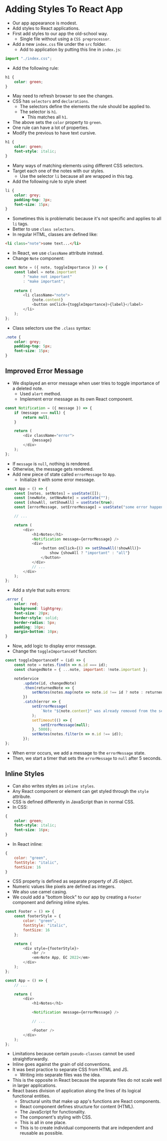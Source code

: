 # Adding Styles To React App
- Our app appearance is modest.
- Add styles to React applications.
- First add styles to our app the old-school way.
    - Single file without using a `CSS preprocessor`.
- Add a new `index.css` file under the `src` folder.
    - Add to application by putting this line in `index.js`:
```javascript
import "./index.css";
```
- Add the following rule:
```css
h1 {
    color: green;
}
```
- May need to refresh browser to see the changes.
- CSS has `selectors` and `declarations`.
    - The selectors define the elements the rule should be applied to.
    - The selector is `h1`.
        - This matches all `h1`.
- The above sets the `color` property to `green`.
- One rule can have a lot of properties.
- Modify the previous to have text cursive.
```css
h1 {
    color: green;
    font-style: italic;
}
```
- Many ways of matching elements using different CSS selectors.
- Target each one of the notes with our styles.
    - Use the selector `li` because all are wrapped in this tag.
- Add the following rule to style sheet
```css
li {
    color: grey;
    padding-top: 3px;
    font-size: 15px;
}
```
- Sometimes this is problematic because it's not specific and applies to all `li` tags.
- Better to use `class selectors`.
- In regular HTML, classes are defined like:
```html
<li class="note">some text...</li>
```
- In React, we use `className` attribute instead.
- Change `Note` component:
```javascript
const Note = ({ note, toggleImportance }) => {
    const label = note.important
        ? "make not important"
        : "make important";
    
    return (
        <li className="note">
            {note.content}
            <button onClick={toggleImportance}>{label}</label>
        </li>
    );
};
```
- Class selectors use the `.class` syntax:
```css
.note {
    color: grey;
    padding-top: 5px;
    font-size: 15px;
}
```


## Improved Error Message
- We displayed an error message when user tries to toggle importance of a deleted note.
    - Used `alert` method.
    - Implement error message as its own React component.
```javascript
const Notification = ({ message }) => {
    if (message === null) {
        return null;
    }

    return (
        <div className="error">
            {message}
        </div>
    );
};
```
- If `message` is `null`, nothing is rendered.
- Otherwise, the message gets rendered.
- Add new piece of state called `errorMessage` to `App`.
    - Initialize it with some error message.
```javascript
const App = () => {
    const [notes, setNotes] = useState([]);
    const [newNote, setNewNote] = useState("");
    const [showAll, setShowAll] = useState(true);
    const [errorMessage, setErrorMessage] = useState("some error happened...");

    // ...

    return (
        <div>
            <h1>Notes</h1>
            <Notification message={errorMessage} />
            <div>
                <button onClick={() => setShowAll(!showAll)}>
                    show {showAll ? "important" : "all"}
                </button>
            </div>
            // ...
        </div>
    );
};
```
- Add a style that suits errors:
```css
.error {
    color: red;
    background: lightgrey;
    font-size: 20px;
    border-style: solid;
    border-radius: 5px;
    padding: 10px;
    margin-bottom: 10px;
}
```
- Now, add logic to display error message.
- Change the `toggleImportanceOf` function:
```javascript
const toggleImportanceOf = (id) => {
    const note = notes.find(n => n.id === id);
    const changedNote = { ...note, important: !note.important };

    noteService
        .update(id, changedNote)
        .then(returnedNote => {
            setNotes(notes.map(note => note.id !== id ? note : returnedNote));
        })
        .catch(error => {
            setErrorMessage(
                `Note "${note.content}" was already removed from the server!`
            );
            setTimeout(() => {
                setErrorMessage(null);
            }, 5000);
            setNotes(notes.filter(n => n.id !== id));
        });
};
```
- When error occurs, we add a message to the `errorMessage` state.
- Then, we start a timer that sets the `errorMessage` to `null` after 5 seconds.


## Inline Styles
- Can also writes styles as `inline styles`.
- Any React component or element can get styled through the `style` attribute.
- CSS is defined differently in JavaScript than in normal CSS.
- In CSS:
```css
{
    color: green;
    font-style: italic;
    font-size: 16px;
}
```
- In React inline:
```javascript
{
    color: "green",
    fontStyle: "italic",
    fontSize: 16
}
```
- CSS property is defined as separate property of JS object.
- Numeric values like pixels are defined as integers.
- We also use camel casing.
- We could add a "bottom block" to our app by creating a `Footer` component and defining inline styles.
```javascript
const Footer = () => {
    const footerStyle = {
        color: "green",
        fontStyle: "italic",
        fontSize: 16
    };

    return (
        <div style={footerStyle}>
            <br />
            <em>Note App, EC 2022</em>
        </div>
    );
};

const App = () => {
    // ...

    return (
        <div>
            <h1>Notes</h1>

            <Notification message={errorMessage} />

            // ...

            <Footer />
        </div>
    );
};
```
- Limitations because certain `pseudo-classes` cannot be used straightforwardly.
- Inline goes against the grain of old conventions.
- It was best practice to separate CSS from HTML and JS.
    - Writing into separate files was the idea.
- This is the opposite in React because the separate files do not scale well in larger applications.
- React bases division of application along the lines of its logical functional entities.
    - Structural units that make up app's functions are React components.
    - React component defines structure for content (HTML).
    - The JavaScript for functionality.
    - The component's styling with CSS.
    - This is all in one place.
    - This is to create individual components that are independent and reusable as possible.


